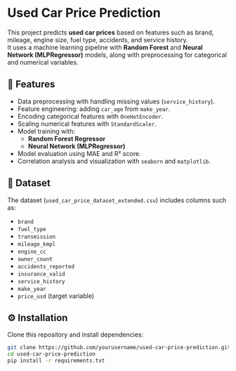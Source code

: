 # Used Car Price Prediction

This project predicts **used car prices** based on features such as brand, mileage, engine size, fuel type, accidents, and service history.  
It uses a machine learning pipeline with **Random Forest** and **Neural Network (MLPRegressor)** models, along with preprocessing for categorical and numerical variables.  

## 🚀 Features
- Data preprocessing with handling missing values (`service_history`).
- Feature engineering: adding `car_age` from `make_year`.
- Encoding categorical features with `OneHotEncoder`.
- Scaling numerical features with `StandardScaler`.
- Model training with:
  - **Random Forest Regressor**
  - **Neural Network (MLPRegressor)**
- Model evaluation using MAE and R² score.
- Correlation analysis and visualization with `seaborn` and `matplotlib`.

## 📂 Dataset
The dataset (`used_car_price_dataset_extended.csv`) includes columns such as:
- `brand`
- `fuel_type`
- `transmission`
- `mileage_kmpl`
- `engine_cc`
- `owner_count`
- `accidents_reported`
- `insurance_valid`
- `service_history`
- `make_year`
- `price_usd` (target variable)

## ⚙️ Installation

Clone this repository and install dependencies:

```bash
git clone https://github.com/yourusername/used-car-price-prediction.git
cd used-car-price-prediction
pip install -r requirements.txt
